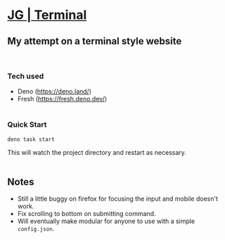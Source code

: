 # [JG | Terminal](https://jg-terminal.deno.dev/)

## My attempt on a terminal style website 
<br/>

### Tech used
- Deno (https://deno.land/) 
- Fresh (https://fresh.deno.dev/)
<br/><br/>

### Quick Start

```
deno task start
```

This will watch the project directory and restart as necessary.
<br /><br />

## Notes
- Still a little buggy on firefox for focusing the input and mobile doesn't work.
- Fix scrolling to bottom on submitting command.
- Will eventually make modular for anyone to use with a simple `config.json`.

